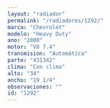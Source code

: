 ```yaml
---
layout: "radiador"
permalink: "/radiadores/1292/"
marca: "Chevrolet"
modelo: "Heavy Duty"
ano: "2000"
motor: "V8 7.4"
transmision: "Automática"
parte: "431342"
clima: "Con clima"
alto: "34"
ancho: "19 1/4"
observaciones: ""
id: "1292"
---
```


